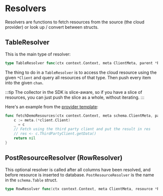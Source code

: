 # Resolvers

Resolvers are functions to fetch resources from the source (the cloud provider) or look up / convert between structs.

## TableResolver

This is the main type of resolver:

```go
type TableResolver func(ctx context.Context, meta ClientMeta, parent *Resource, res chan interface{}) error
```

The thing to do in a `TableResolver` is to access the cloud resource using the given `*Client` and query all resources of that type. Then push every item into the given `chan`.

:::tip
The collector in the SDK is slice-aware, so if you have a slice of resources, you can just push the slice as a whole, without iterating.
:::

Here's an example from the [provider template](https://github.com/cloudquery/cq-provider-template/blob/main/resources/demo_resource.go):

```go
func fetchDemoResources(ctx context.Context, meta schema.ClientMeta, parent *schema.Resource, res chan interface{}) error {
	c := meta.(*client.Client)
	_ = c
	// Fetch using the third party client and put the result in res
	// res <- c.ThirdPartyClient.getData()
	return nil
}
```

## PostResourceResolver (RowResolver)

This optional resolver is called after all columns have been resolved, and before resource is inserted to database. `PostResourceResolver` is the name in the `schema.Table` struct.

```go
type RowResolver func(ctx context.Context, meta ClientMeta, resource *Resource) error
```
